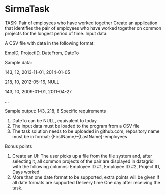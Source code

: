 # SirmaTask

TASK: Pair of employees who have worked together
Create an application that identifies the pair of employees who have worked together on common projects for the longest period of time.
Input data:

A CSV file with data in the following format:

EmpID, ProjectID, DateFrom, DateTo

Sample data:

143, 12, 2013-11-01, 2014-01-05

218, 10, 2012-05-16, NULL

143, 10, 2009-01-01, 2011-04-27

...

Sample output:
143, 218, 8 Specific requirements

1) DateTo can be NULL, equivalent to today
2) The input data must be loaded to the program from a CSV file
3) The task solution needs to be uploaded in github.com, repository name must be in format: {FirstName}-{LastName}-employees 

Bonus points

1) Create an UI: The user picks up a file from the file system and, after selecting it, all common projects of the pair are displayed in 
datagrid with the following columns: Employee ID #1, Employee ID #2, Project ID, Days worked 
2) More than one date format to be supported, extra points will be given if all date formats are supported
Delivery time
One day after receiving the task.

